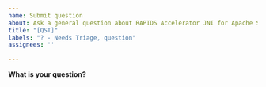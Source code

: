 ```yaml
---
name: Submit question
about: Ask a general question about RAPIDS Accelerator JNI for Apache Spark
title: "[QST]"
labels: "? - Needs Triage, question"
assignees: ''

---
```


**What is your question?**

